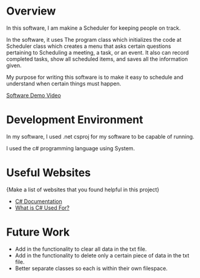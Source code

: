 # Overview

In this software, I am makine a Scheduler for keeping people on track.

In the software, it uses The program class which initializes the code at Scheduler class which creates a menu that asks certain questions pertaining to Scheduling a meeting, a task, or an event. It also can record completed tasks, show all scheduled items, and saves all the information given.

My purpose for writing this software is to make it easy to schedule and understand when certain things must happen.

[Software Demo Video](https://youtu.be/6ku97tperYA)

# Development Environment

In my software, I used .net csproj for my software to be capable of running.

I used the c# programming language using System.

# Useful Websites

{Make a list of websites that you found helpful in this project}

- [C# Documentation](https://learn.microsoft.com/en-us/dotnet/csharp/tour-of-csharp/)
- [What is C# Used For?](https://www.pluralsight.com/blog/software-development/everything-you-need-to-know-about-c-#:~:text=What%20is%20C%23%20used%20for,Lots%20and%20lots%20of%20games.)

# Future Work

- Add in the functionality to clear all data in the txt file.
- Add in the functionality to delete only a certain piece of data in the txt file.
- Better separate classes so each is within their own filespace.